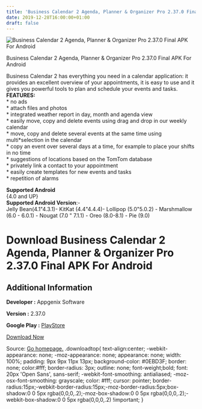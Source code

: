 ```yaml
---
title: 'Business Calendar 2 Agenda, Planner & Organizer Pro 2.37.0 Final APK For Android'
date: 2019-12-28T16:00:00+01:00
draft: false
---
```


![Business Calendar 2 Agenda, Planner & Organizer Pro 2.37.0 Final APK For Android](https://i1.wp.com/apkhome.net/wp-content/uploads/2019/12/Business-Calendar-2-Agenda-Planner-Organizer-Pro-2.37.0-Final-1.png "Business Calendar 2 Agenda, Planner & Organizer Pro 2.37.0 Final APK For Android")

  

Business Calendar 2 Agenda, Planner & Organizer Pro 2.37.0 Final APK For Android

Business Calendar 2 has everything you need in a calendar application: it provides an excellent overview of your appointments, it is easy to use and it gives you powerful tools to plan and schedule your events and tasks.  
**FEATURES:**  
\* no ads  
\* attach files and photos  
\* integrated weather report in day, month and agenda view  
\* easily move, copy and delete events using drag and drop in our weekly calendar  
\* move, copy and delete several events at the same time using multi\*selection in the calendar  
\* copy an event over several days at a time, for example to place your shifts in no time  
\* suggestions of locations based on the TomTom database  
\* privately link a contact to your appointment  
\* easily create templates for new events and tasks  
\* repetition of alarms

**Supported Android**  
{4.0 and UP}  
**Supported Android Version**:-  
Jelly Bean(4.1"4.3.1)- KitKat (4.4"4.4.4)- Lollipop (5.0"5.0.2) - Marshmallow (6.0 - 6.0.1) - Nougat (7.0 " 7.1.1) - Oreo (8.0-8.1) - Pie (9.0)

Download Business Calendar 2 Agenda, Planner & Organizer Pro 2.37.0 Final APK For Android
=========================================================================================

Additional Information
----------------------

**Developer :** Appgenix Software

**Version :** 2.37.0

**Google Play :** [PlayStore](https://play.google.com/store/apps/details?id=com.appgenix.bizcal)

  

[Download Now](https://store4app.co/post/business-calendar-2-agenda-planner-amp-organizer-pro-2-37-0-final-apk-for-android_1577545004)

  
Source: [Go homepage.](https://store4app.co/post/business-calendar-2-agenda-planner-amp-organizer-pro-2-37-0-final-apk-for-android_1577545004) .downloadtop{ text-align:center; -webkit-appearance: none; -moz-appearance: none; appearance: none; width: 100%; padding: 9px 9px 11px 13px; background-color: #0EBD3F; border: none; color:#fff; border-radius: 3px; outline: none; font-weight;bold; font: 20px 'Open Sans', sans-serif; -webkit-font-smoothing: antialiased; -moz-osx-font-smoothing: grayscale; color: #fff; cursor: pointer; border-radius:15px;-webkit-border-radius:15px;-moz-border-radius:5px;box-shadow:0 0 5px rgba(0,0,0,.2);-moz-box-shadow:0 0 5px rgba(0,0,0,.2);-webkit-box-shadow:0 0 5px rgba(0,0,0,.2) !important; }